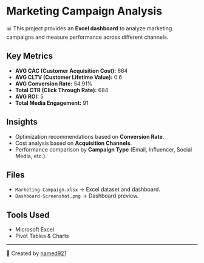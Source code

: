 # Marketing Campaign Analysis

📊 This project provides an **Excel dashboard** to analyze marketing campaigns and measure performance across different channels.

## Key Metrics
- **AVG CAC (Customer Acquisition Cost):** 664  
- **AVG CLTV (Customer Lifetime Value):** 0.6  
- **AVG Conversion Rate:** 54.91%  
- **Total CTR (Click Through Rate):** 684  
- **AVG ROI:** 5  
- **Total Media Engagement:** 91  

## Insights
- Optimization recommendations based on **Conversion Rate**.  
- Cost analysis based on **Acquisition Channels**.  
- Performance comparison by **Campaign Type** (Email, Influencer, Social Media, etc.).  

## Files
- `Marketing-Campaign.xlsx` → Excel dataset and dashboard.  
- `Dashboard-Screenshot.png` → Dashboard preview.  

## Tools Used
- Microsoft Excel  
- Pivot Tables & Charts  

---
👤 Created by [hamed921](https://github.com/hamed921)
